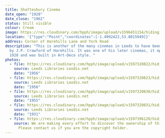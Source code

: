 ```yaml
---
title: Shaftesbury Cinema
date_open: "1928"
date_close: "1962"
status: Still visible
colour: Cream
image: https://res.cloudinary.com/hpph/image/upload/v1596451154/hidinginplainsight/shaftesburycinema.svg
location: '{"type":"Point","coordinates":[-1.4992422,53.8015949]}'
address: Corner of Harehills Lane and York Road
description: "This is another of the many cinemas in Leeds to have been designed
  by J.P. Crawford of Harehills. It was one of his later cinemas, it opened in
  1928 and was built in Art-Deco style. "
photos:
  - file: https://res.cloudinary.com/hpph/image/upload/v1597320822/hidinginplainsight/Shaftesbury_Cinema_Leeds_Libraries_3619.jpg
    source: Leeds Libraries Leodis.net
    date: "1956"
  - file: https://res.cloudinary.com/hpph/image/upload/v1597320823/hidinginplainsight/Shaftesbury_Cinema_Leeds_Libraries_3618.jpg
    source: Leeds Libraries Leodis.net
    date: "1956"
  - file: https://res.cloudinary.com/hpph/image/upload/v1597320830/hidinginplainsight/Shaftesbury_Cinema_Leeds_Libraries_4044.jpg
    source: Leeds Libraries Leodis.net
    date: "1955"
  - file: https://res.cloudinary.com/hpph/image/upload/v1597320831/hidinginplainsight/Shaftesbury_Cinema_Leeds_Libraries_2002820_96709842.jpg
    source: Leeds Libraries Leodis.net
    date: "1931"
  - file: https://res.cloudinary.com/hpph/image/upload/v1597396120/hidinginplainsight/Shaftesbury_Cinema.jpg
    source: We are making every effort to discover the ownership of this photo.
      Please contact us if you are the copyright holder.
---
```

